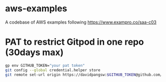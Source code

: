 # aws-examples
A codebase of AWS examples following https://www.exampro.co/saa-c03



# PAT to restrict Gitpod in one repo (30days max)
```sh
gp env GITHUB_TOKEN="your pat token"
git config --global credential.helper store
git remote set-url origin https://davidpangsw:$GITHUB_TOKEN@github.com/davidpangsw/aws-examples.git
```